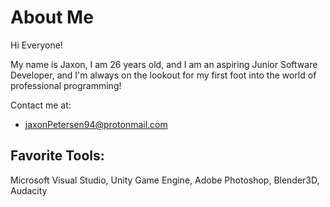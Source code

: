 # About Me

Hi Everyone!

My name is Jaxon, I am 26 years old, and I am an aspiring Junior Software Developer,
and I'm always on the lookout for my first foot into the world of professional programming!

Contact me at: 
  - jaxonPetersen94@protonmail.com

Favorite Tools:
-----------------------
Microsoft Visual Studio,
Unity Game Engine,
Adobe Photoshop,
Blender3D,
Audacity
